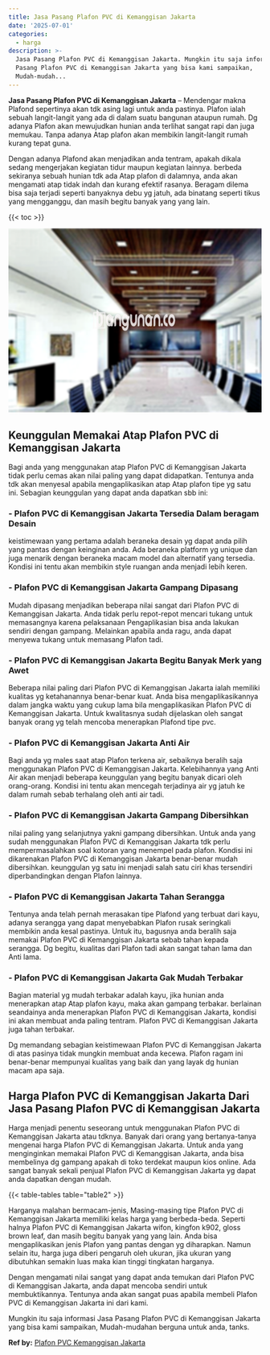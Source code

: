 ```yaml
---
title: Jasa Pasang Plafon PVC di Kemanggisan Jakarta
date: '2025-07-01'
categories:
  - harga
description: >-
  Jasa Pasang Plafon PVC di Kemanggisan Jakarta. Mungkin itu saja informasi Jasa
  Pasang Plafon PVC di Kemanggisan Jakarta yang bisa kami sampaikan,
  Mudah-mudah...
---
```


**Jasa Pasang Plafon PVC di Kemanggisan Jakarta** – Mendengar makna Plafond sepertinya akan tdk asing lagi untuk anda pastinya. Plafon ialah sebuah langit-langit yang ada di dalam suatu bangunan ataupun rumah. Dg adanya Plafon akan mewujudkan hunian anda terlihat sangat rapi dan juga memukau. Tanpa adanya Atap plafon akan membikin langit-langit rumah kurang tepat guna.

Dengan adanya Plafond akan menjadikan anda tentram, apakah dikala sedang mengerjakan kegiatan tidur maupun kegiatan lainnya. berbeda sekiranya sebuah hunian tdk ada Atap plafon di dalamnya, anda akan mengamati atap tidak indah dan kurang efektif rasanya. Beragam dilema bisa saja terjadi seperti banyaknya debu yg jatuh, ada binatang seperti tikus yang mengganggu, dan masih begitu banyak yang yang lain.

{{< toc >}}

![Jasa Pasang Plafon PVC di Kemanggisan Jakarta](/images/flafond-pvc-murah13.png)

## Keunggulan Memakai Atap Plafon PVC di Kemanggisan Jakarta

Bagi anda yang menggunakan atap Plafon PVC di Kemanggisan Jakarta tidak perlu cemas akan nilai paling yang dapat didapatkan. Tentunya anda tdk akan menyesal apabila mengaplikasikan atap Atap plafon tipe yg satu ini. Sebagian keunggulan yang dapat anda dapatkan sbb ini:

### \- Plafon PVC di Kemanggisan Jakarta Tersedia Dalam beragam Desain

keistimewaan yang pertama adalah beraneka desain yg dapat anda pilih yang pantas dengan keinginan anda. Ada beraneka platform yg unique dan juga menarik dengan beraneka macam model dan alternatif yang tersedia. Kondisi ini tentu akan membikin style ruangan anda menjadi lebih keren.

### \- Plafon PVC di Kemanggisan Jakarta Gampang Dipasang

Mudah dipasang menjadikan beberapa nilai sangat dari Plafon PVC di Kemanggisan Jakarta. Anda tidak perlu repot-repot mencari tukang untuk memasangnya karena pelaksanaan Pengaplikasian bisa anda lakukan sendiri dengan gampang. Melainkan apabila anda ragu, anda dapat menyewa tukang untuk memasang Plafon tadi.

### \- Plafon PVC di Kemanggisan Jakarta Begitu Banyak Merk yang Awet

Beberapa nilai paling dari Plafon PVC di Kemanggisan Jakarta ialah memiliki kualitas yg ketahanannya benar-benar kuat. Anda bisa mengaplikasikannya dalam jangka waktu yang cukup lama bila mengaplikasikan Plafon PVC di Kemanggisan Jakarta. Untuk kwalitasnya sudah dijelaskan oleh sangat banyak orang yg telah mencoba menerapkan Plafond tipe pvc.

### \- Plafon PVC di Kemanggisan Jakarta Anti Air

Bagi anda yg males saat atap Plafon terkena air, sebaiknya beralih saja menggunakan Plafon PVC di Kemanggisan Jakarta. Kelebihannya yang Anti Air akan menjadi beberapa keunggulan yang begitu banyak dicari oleh orang-orang. Kondisi ini tentu akan mencegah terjadinya air yg jatuh ke dalam rumah sebab terhalang oleh anti air tadi.

### \- Plafon PVC di Kemanggisan Jakarta Gampang Dibersihkan

nilai paling yang selanjutnya yakni gampang dibersihkan. Untuk anda yang sudah menggunakan Plafon PVC di Kemanggisan Jakarta tdk perlu mempermasalahkan soal kotoran yang menempel pada plafon. Kondisi ini dikarenakan Plafon PVC di Kemanggisan Jakarta benar-benar mudah dibersihkan. keunggulan yg satu ini menjadi salah satu ciri khas tersendiri diperbandingkan dengan Plafon lainnya.

### \- Plafon PVC di Kemanggisan Jakarta Tahan Serangga

Tentunya anda telah pernah merasakan tipe Plafond yang terbuat dari kayu, adanya serangga yang dapat menyebabkan Plafon rusak seringkali membikin anda kesal pastinya. Untuk itu, bagusnya anda beralih saja memakai Plafon PVC di Kemanggisan Jakarta sebab tahan kepada serangga. Dg begitu, kualitas dari Plafon tadi akan sangat tahan lama dan Anti lama.

### \- Plafon PVC di Kemanggisan Jakarta Gak Mudah Terbakar

Bagian material yg mudah terbakar adalah kayu, jika hunian anda menerapkan atap Atap plafon kayu, maka akan gampang terbakar. berlainan seandainya anda menerapkan Plafon PVC di Kemanggisan Jakarta, kondisi ini akan membuat anda paling tentram. Plafon PVC di Kemanggisan Jakarta juga tahan terbakar.

Dg memandang sebagian keistimewaan Plafon PVC di Kemanggisan Jakarta di atas pasinya tidak mungkin membuat anda kecewa. Plafon ragam ini benar-benar mempunyai kualitas yang baik dan yang layak dg hunian macam apa saja.

## Harga Plafon PVC di Kemanggisan Jakarta Dari Jasa Pasang Plafon PVC di Kemanggisan Jakarta

Harga menjadi penentu seseorang untuk menggunakan Plafon PVC di Kemanggisan Jakarta atau tdknya. Banyak dari orang yang bertanya-tanya mengenai harga Plafon PVC di Kemanggisan Jakarta. Untuk anda yang menginginkan memakai Plafon PVC di Kemanggisan Jakarta, anda bisa membelinya dg gampang apakah di toko terdekat maupun kios online. Ada sangat banyak sekali penjual Plafon PVC di Kemanggisan Jakarta yg dapat anda dapatkan dengan mudah.

{{< table-tables table="table2" >}}

Harganya malahan bermacam-jenis, Masing-masing tipe Plafon PVC di Kemanggisan Jakarta memiliki kelas harga yang berbeda-beda. Seperti halnya Plafon PVC di Kemanggisan Jakarta wifon, kingfon k902, gloss brown leaf, dan masih begitu banyak yang yang lain. Anda bisa mengaplikasikan jenis Plafon yang pantas dengan yg diharapkan. Namun selain itu, harga juga diberi pengaruh oleh ukuran, jika ukuran yang dibutuhkan semakin luas maka kian tinggi tingkatan harganya.

Dengan mengamati nilai sangat yang dapat anda temukan dari Plafon PVC di Kemanggisan Jakarta, anda dapat mencoba sendiri untuk membuktikannya. Tentunya anda akan sangat puas apabila membeli Plafon PVC di Kemanggisan Jakarta ini dari kami.

Mungkin itu saja informasi Jasa Pasang Plafon PVC di Kemanggisan Jakarta yang bisa kami sampaikan, Mudah-mudahan berguna untuk anda, tanks.

**Ref by:** [Plafon PVC Kemanggisan Jakarta](https://id.wikipedia.org/wiki/Plafon)
